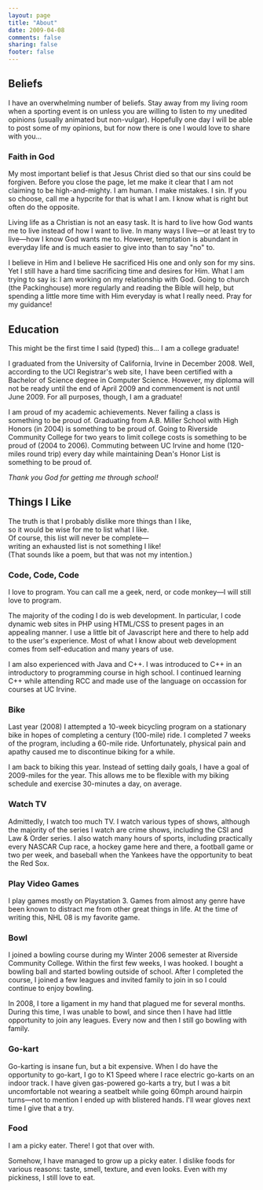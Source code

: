 ```yaml
---
layout: page
title: "About"
date: 2009-04-08
comments: false
sharing: false
footer: false
---
```


Beliefs
-------

I have an overwhelming number of beliefs. Stay away from my living room when a sporting event is on unless you are willing to listen to my unedited opinions (usually animated but non-vulgar). Hopefully one day I will be able to post some of my opinions, but for now there is one I would love to share with you...

### Faith in God

My most important belief is that Jesus Christ died so that our sins could be forgiven. Before you close the page, let me make it clear that I am not claiming to be high-and-mighty. I am human. I make mistakes. I sin. If you so choose, call me a hypcrite for that is what I am. I know what is right but often do the opposite.

Living life as a Christian is not an easy task. It is hard to live how God wants me to live instead of how I want to live. In many ways I live—or at least try to live—how I know God wants me to. However, temptation is abundant in everyday life and is much easier to give into than to say "no" to.

I believe in Him and I believe He sacrificed His one and only son for my sins. Yet I still have a hard time sacrificing time and desires for Him. What I am trying to say is: I am working on my relationship with God. Going to church (the Packinghouse) more regularly and reading the Bible will help, but spending a little more time with Him everyday is what I really need. Pray for my guidance!

Education
---------

This might be the first time I said (typed) this... I am a college graduate!

I graduated from the University of California, Irvine in December 2008. Well, according to the UCI Registrar's web site, I have been certified with a Bachelor of Science degree in Computer Science. However, my diploma will not be ready until the end of April 2009 and commencement is not until June 2009. For all purposes, though, I am a graduate!

I am proud of my academic achievements. Never failing a class is something to be proud of. Graduating from A.B. Miller School with High Honors (in 2004) is something to be proud of. Going to Riverside Community College for two years to limit college costs is something to be proud of (2004 to 2006). Commuting between UC Irvine and home (120-miles round trip) every day while maintaining Dean's Honor List is something to be proud of.

*Thank you God for getting me through school!*

Things I Like
-------------

The truth is that I probably dislike more things than I like,  
so it would be wise for me to list what I like.  
Of course, this list will never be complete—  
writing an exhausted list is not something I like!  
(That sounds like a poem, but that was not my intention.)  

### Code, Code, Code

I love to program. You can call me a geek, nerd, or code monkey—I will still love to program.

The majority of the coding I do is web development. In particular, I code dynamic web sites in PHP using HTML/CSS to present pages in an appealing manner. I use a little bit of Javascript here and there to help add to the user's experience. Most of what I know about web development comes from self-education and many years of use.

I am also experienced with Java and C++. I was introduced to C++ in an introductory to programming course in high school. I continued learning C++ while attending RCC and made use of the language on occassion for courses at UC Irvine.

### Bike

Last year (2008) I attempted a 10-week bicycling program on a stationary bike in hopes of completing a century (100-mile) ride. I completed 7 weeks of the program, including a 60-mile ride. Unfortunately, physical pain and apathy caused me to discontinue biking for a while.

I am back to biking this year. Instead of setting daily goals, I have a goal of 2009-miles for the year. This allows me to be flexible with my biking schedule and exercise 30-minutes a day, on average.

### Watch TV

Admittedly, I watch too much TV. I watch various types of shows, although the majority of the series I watch are crime shows, including the CSI and Law & Order series. I also watch many hours of sports, including practically every NASCAR Cup race, a hockey game here and there, a football game or two per week, and baseball when the Yankees have the opportunity to beat the Red Sox.

### Play Video Games

I play games mostly on Playstation 3. Games from almost any genre have been known to distract me from other great things in life. At the time of writing this, NHL 08 is my favorite game.

### Bowl
I joined a bowling course during my Winter 2006 semester at Riverside Community College. Within the first few weeks, I was hooked. I bought a bowling ball and started bowling outside of school. After I completed the course, I joined a few leagues and invited family to join in so I could continue to enjoy bowling.

In 2008, I tore a ligament in my hand that plagued me for several months. During this time, I was unable to bowl, and since then I have had little opportunity to join any leagues. Every now and then I still go bowling with family.

### Go-kart

Go-karting is insane fun, but a bit expensive. When I do have the opportunity to go-kart, I go to K1 Speed where I race electric go-karts on an indoor track. I have given gas-powered go-karts a try, but I was a bit uncomfortable not wearing a seatbelt while going 60mph around hairpin turns—not to mention I ended up with blistered hands. I'll wear gloves next time I give that a try.

### Food

I am a picky eater. There! I got that over with.

Somehow, I have managed to grow up a picky eater. I dislike foods for various reasons: taste, smell, texture, and even looks. Even with my pickiness, I still love to eat.